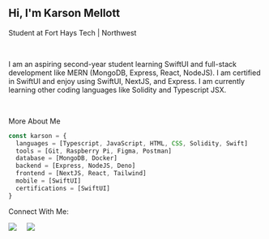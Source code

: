 ## Hi, I'm Karson Mellott

<p>Student at Fort Hays Tech | Northwest</p>

<br />

<p>I am an aspiring second-year student learning SwiftUI and full-stack development like MERN (MongoDB, Express, React, NodeJS). I am certified in SwiftUI and enjoy using SwiftUI, NextJS, and Express. I am currently learning other coding languages like Solidity and Typescript JSX.</p>

<br />

<p>More About Me</p>

```javascript
const karson = {
  languages = [Typescript, JavaScript, HTML, CSS, Solidity, Swift]
  tools = [Git, Raspberry Pi, Figma, Postman]
  database = [MongoDB, Docker]
  backend = [Express, NodeJS, Deno]
  frontend = [NextJS, React, Tailwind]
  mobile = [SwiftUI]
  certifications = [SwiftUI] 
}
```
<!--
![Top Langs](https://github-readme-stats.vercel.app/api/top-langs/?username=KrispyKreme8085&count_private=true&langs_count=8&layout=compact)
-->

<p>Connect With Me:</p>
<p style="display: flex; align-items: center; gap: 10px;">
  <a style="padding-right: 10px;" href="https://www.linkedin.com/in/karson-mellott-839930327/" target="linkedin">
    <img src="https://skillicons.dev/icons?i=linkedin" />
  </a>
  <a style="padding-right: 10px;" href="mailto:karson.mellott@fhnw.edu" target="gmail">
    <img src="https://skillicons.dev/icons?i=gmail" />
  </a>
</p>




<!--
Here are some ideas to get you started:

- 🔭 I’m currently working on ...
- 🌱 I’m currently learning ...
- 👯 I’m looking to collaborate on ...
- 🤔 I’m looking for help with ...
- 💬 Ask me about ...
- 📫 How to reach me: ...
- 😄 Pronouns: ...
- ⚡ Fun fact: ...
-->
